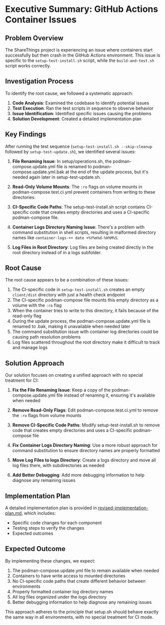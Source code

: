 # Executive Summary: GitHub Actions Container Issues

## Problem Overview

The ShareThings project is experiencing an issue where containers start successfully but then crash in the GitHub Actions environment. This issue is specific to the `setup-test-install.sh` script, while the `build-and-test.sh` script works correctly.

## Investigation Process

To identify the root cause, we followed a systematic approach:

1. **Code Analysis**: Examined the codebase to identify potential issues
2. **Test Execution**: Ran the test scripts in sequence to observe behavior
3. **Issue Identification**: Identified specific issues causing the problems
4. **Solution Development**: Created a detailed implementation plan

## Key Findings

After running the test sequence (`setup-test-install.sh --skip-cleanup` followed by `setup-test-update.sh`), we identified several issues:

1. **File Renaming Issue**: In setup/operations.sh, the podman-compose.update.yml file is renamed to podman-compose.update.yml.bak at the end of the update process, but it's needed again later in setup-test-update.sh.

2. **Read-Only Volume Mounts**: The `:ro` flags on volume mounts in podman-compose.test.ci.yml prevent containers from writing to these directories.

3. **CI-Specific Code Paths**: The setup-test-install.sh script contains CI-specific code that creates empty directories and uses a CI-specific podman-compose file.

4. **Container Logs Directory Naming Issue**: There's a problem with command substitution in shell scripts, resulting in malformed directory names like `container-logs-++ date +%Y%m%d-%H%M%S`.

5. **Log Files in Root Directory**: Log files are being created directly in the root directory instead of in a logs subfolder.

## Root Cause

The root cause appears to be a combination of these issues:

1. The CI-specific code in `setup-test-install.sh` creates an empty `client/dist` directory with just a health check endpoint
2. The CI-specific podman-compose file mounts this empty directory as a volume with the `:ro` flag
3. When the container tries to write to this directory, it fails because of the read-only flag
4. During the update process, the podman-compose.update.yml file is renamed to .bak, making it unavailable when needed later
5. The command substitution issue with container log directories could be causing path resolution problems
6. Log files scattered throughout the root directory make it difficult to track and manage logs

## Solution Approach

Our solution focuses on creating a unified approach with no special treatment for CI:

1. **Fix the File Renaming Issue**: Keep a copy of the podman-compose.update.yml file instead of renaming it, ensuring it's available when needed

2. **Remove Read-Only Flags**: Edit podman-compose.test.ci.yml to remove the `:ro` flags from volume mounts

3. **Remove CI-Specific Code Paths**: Modify setup-test-install.sh to remove code that creates empty directories and uses a CI-specific podman-compose file

4. **Fix Container Logs Directory Naming**: Use a more robust approach for command substitution to ensure directory names are properly formatted

5. **Move Log Files to logs Directory**: Create a logs directory and move all log files there, with subdirectories as needed

6. **Add Better Debugging**: Add more debugging information to help diagnose any remaining issues

## Implementation Plan

A detailed implementation plan is provided in [revised-implementation-plan.md](revised-implementation-plan.md), which includes:

- Specific code changes for each component
- Testing steps to verify the changes
- Expected outcomes

## Expected Outcome

By implementing these changes, we expect:

1. The podman-compose.update.yml file to remain available when needed
2. Containers to have write access to mounted directories
3. No CI-specific code paths that create different behavior between environments
4. Properly formatted container log directory names
5. All log files organized under the logs directory
6. Better debugging information to help diagnose any remaining issues

This approach adheres to the principle that setup.sh should behave exactly the same way in all environments, with no special treatment for CI mode.
